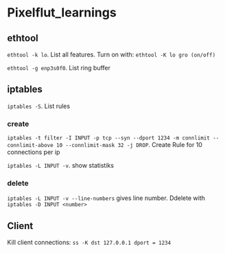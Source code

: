 # Pixelflut_learnings

## ethtool

`ethtool -k lo`. List all features. Turn on with: `ethtool -K lo gro (on/off)`

`ethtool -g enp3s0f0`. List ring buffer

## iptables
`iptables -S`. List rules

### create
`iptables -t filter -I INPUT -p tcp --syn --dport 1234 -m connlimit --connlimit-above 10 --connlimit-mask 32 -j DROP`. Create Rule for 10 connections per ip

`iptables -L INPUT -v`. show statistiks

### delete

`iptables -L INPUT -v --line-numbers` gives line number.
Ddelete with `iptables -D INPUT <number>`

## Client
Kill client connections: `ss -K dst 127.0.0.1 dport = 1234`
